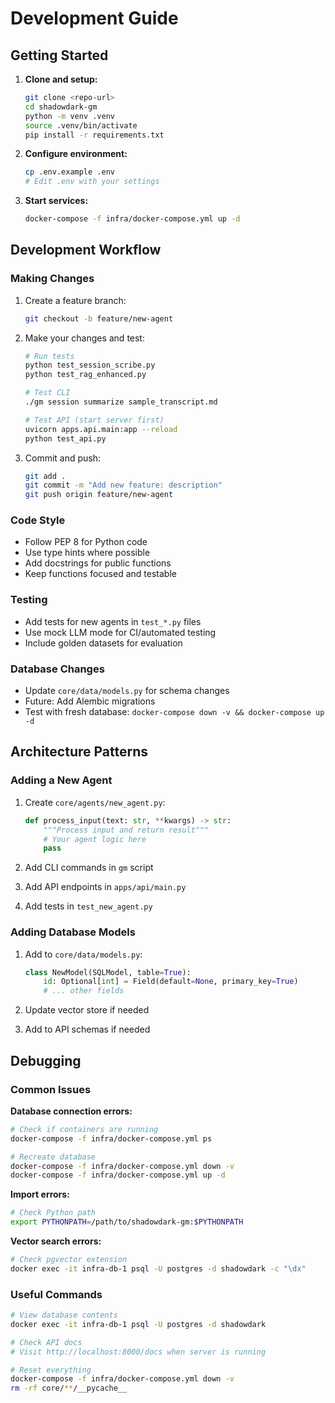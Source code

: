 # Development Guide

## Getting Started

1. **Clone and setup:**
   ```bash
   git clone <repo-url>
   cd shadowdark-gm
   python -m venv .venv
   source .venv/bin/activate
   pip install -r requirements.txt
   ```

2. **Configure environment:**
   ```bash
   cp .env.example .env
   # Edit .env with your settings
   ```

3. **Start services:**
   ```bash
   docker-compose -f infra/docker-compose.yml up -d
   ```

## Development Workflow

### Making Changes

1. Create a feature branch:
   ```bash
   git checkout -b feature/new-agent
   ```

2. Make your changes and test:
   ```bash
   # Run tests
   python test_session_scribe.py
   python test_rag_enhanced.py
   
   # Test CLI
   ./gm session summarize sample_transcript.md
   
   # Test API (start server first)
   uvicorn apps.api.main:app --reload
   python test_api.py
   ```

3. Commit and push:
   ```bash
   git add .
   git commit -m "Add new feature: description"
   git push origin feature/new-agent
   ```

### Code Style

- Follow PEP 8 for Python code
- Use type hints where possible
- Add docstrings for public functions
- Keep functions focused and testable

### Testing

- Add tests for new agents in `test_*.py` files
- Use mock LLM mode for CI/automated testing
- Include golden datasets for evaluation

### Database Changes

- Update `core/data/models.py` for schema changes
- Future: Add Alembic migrations
- Test with fresh database: `docker-compose down -v && docker-compose up -d`

## Architecture Patterns

### Adding a New Agent

1. Create `core/agents/new_agent.py`:
   ```python
   def process_input(text: str, **kwargs) -> str:
       """Process input and return result"""
       # Your agent logic here
       pass
   ```

2. Add CLI commands in `gm` script
3. Add API endpoints in `apps/api/main.py`
4. Add tests in `test_new_agent.py`

### Adding Database Models

1. Add to `core/data/models.py`:
   ```python
   class NewModel(SQLModel, table=True):
       id: Optional[int] = Field(default=None, primary_key=True)
       # ... other fields
   ```

2. Update vector store if needed
3. Add to API schemas if needed

## Debugging

### Common Issues

**Database connection errors:**
```bash
# Check if containers are running
docker-compose -f infra/docker-compose.yml ps

# Recreate database
docker-compose -f infra/docker-compose.yml down -v
docker-compose -f infra/docker-compose.yml up -d
```

**Import errors:**
```bash
# Check Python path
export PYTHONPATH=/path/to/shadowdark-gm:$PYTHONPATH
```

**Vector search errors:**
```bash
# Check pgvector extension
docker exec -it infra-db-1 psql -U postgres -d shadowdark -c "\dx"
```

### Useful Commands

```bash
# View database contents
docker exec -it infra-db-1 psql -U postgres -d shadowdark

# Check API docs
# Visit http://localhost:8000/docs when server is running

# Reset everything
docker-compose -f infra/docker-compose.yml down -v
rm -rf core/**/__pycache__
```